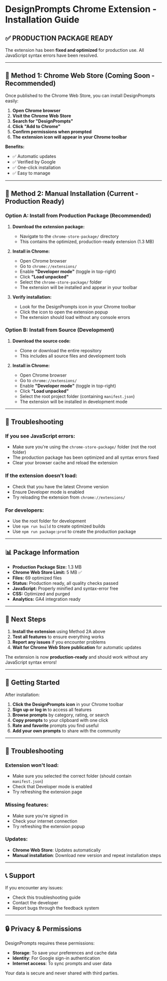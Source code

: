 # DesignPrompts Chrome Extension - Installation Guide

## ✅ **PRODUCTION PACKAGE READY**

The extension has been **fixed and optimized** for production use. All JavaScript syntax errors have been resolved.

---

## 🏪 **Method 1: Chrome Web Store (Coming Soon - Recommended)**

Once published to the Chrome Web Store, you can install DesignPrompts easily:

1. **Open Chrome browser**
2. **Visit the Chrome Web Store**
3. **Search for "DesignPrompts"**
4. **Click "Add to Chrome"**
5. **Confirm permissions when prompted**
6. **The extension icon will appear in your Chrome toolbar**

**Benefits:**

- ✅ Automatic updates
- ✅ Verified by Google
- ✅ One-click installation
- ✅ Easy to manage

---

## 🧪 **Method 2: Manual Installation (Current - Production Ready)**

### **Option A: Install from Production Package (Recommended)**

1. **Download the extension package:**

   - Navigate to the `chrome-store-package/` directory
   - This contains the optimized, production-ready extension (1.3 MB)

2. **Install in Chrome:**

   - Open Chrome browser
   - Go to `chrome://extensions/`
   - Enable **"Developer mode"** (toggle in top-right)
   - Click **"Load unpacked"**
   - Select the `chrome-store-package/` folder
   - The extension will be installed and appear in your toolbar

3. **Verify installation:**
   - Look for the DesignPrompts icon in your Chrome toolbar
   - Click the icon to open the extension popup
   - The extension should load without any console errors

### **Option B: Install from Source (Development)**

1. **Download the source code:**

   - Clone or download the entire repository
   - This includes all source files and development tools

2. **Install in Chrome:**
   - Open Chrome browser
   - Go to `chrome://extensions/`
   - Enable **"Developer mode"** (toggle in top-right)
   - Click **"Load unpacked"**
   - Select the root project folder (containing `manifest.json`)
   - The extension will be installed in development mode

---

## 🔧 **Troubleshooting**

### **If you see JavaScript errors:**

- Make sure you're using the `chrome-store-package/` folder (not the root folder)
- The production package has been optimized and all syntax errors fixed
- Clear your browser cache and reload the extension

### **If the extension doesn't load:**

- Check that you have the latest Chrome version
- Ensure Developer mode is enabled
- Try reloading the extension from `chrome://extensions/`

### **For developers:**

- Use the root folder for development
- Use `npm run build` to create optimized builds
- Use `npm run package:prod` to create the production package

---

## 📊 **Package Information**

- **Production Package Size:** 1.3 MB
- **Chrome Web Store Limit:** 5 MB ✅
- **Files:** 69 optimized files
- **Status:** Production ready, all quality checks passed
- **JavaScript:** Properly minified and syntax-error free
- **CSS:** Optimized and purged
- **Analytics:** GA4 integration ready

---

## 🎯 **Next Steps**

1. **Install the extension** using Method 2A above
2. **Test all features** to ensure everything works
3. **Report any issues** if you encounter problems
4. **Wait for Chrome Web Store publication** for automatic updates

The extension is now **production-ready** and should work without any JavaScript syntax errors!

---

## 🚀 Getting Started

After installation:

1. **Click the DesignPrompts icon** in your Chrome toolbar
2. **Sign up or log in** to access all features
3. **Browse prompts** by category, rating, or search
4. **Copy prompts** to your clipboard with one click
5. **Rate and favorite** prompts you find useful
6. **Add your own prompts** to share with the community

---

## 🔧 Troubleshooting

### Extension won't load:

- Make sure you selected the correct folder (should contain `manifest.json`)
- Check that Developer mode is enabled
- Try refreshing the extension page

### Missing features:

- Make sure you're signed in
- Check your internet connection
- Try refreshing the extension popup

### Updates:

- **Chrome Web Store**: Updates automatically
- **Manual installation**: Download new version and repeat installation steps

---

## 📞 Support

If you encounter any issues:

- Check this troubleshooting guide
- Contact the developer
- Report bugs through the feedback system

---

## 🔒 Privacy & Permissions

DesignPrompts requires these permissions:

- **Storage**: To save your preferences and cache data
- **Identity**: For Google sign-in authentication
- **Internet access**: To sync prompts and user data

Your data is secure and never shared with third parties.
